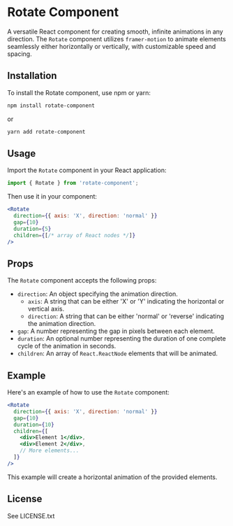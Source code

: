 # Rotate Component

A versatile React component for creating smooth, infinite animations in any direction. The `Rotate` component utilizes `framer-motion` to animate elements seamlessly either horizontally or vertically, with customizable speed and spacing.

## Installation

To install the Rotate component, use npm or yarn:

```bash
npm install rotate-component
```

or

```bash
yarn add rotate-component
```

## Usage

Import the `Rotate` component in your React application:

```javascript
import { Rotate } from 'rotate-component';
```

Then use it in your component:

```jsx
<Rotate
  direction={{ axis: 'X', direction: 'normal' }}
  gap={10}
  duration={5}
  children={[/* array of React nodes */]}
/>
```

## Props

The `Rotate` component accepts the following props:

- `direction`: An object specifying the animation direction.
  - `axis`: A string that can be either 'X' or 'Y' indicating the horizontal or vertical axis.
  - `direction`: A string that can be either 'normal' or 'reverse' indicating the animation direction.
- `gap`: A number representing the gap in pixels between each element.
- `duration`: An optional number representing the duration of one complete cycle of the animation in seconds.
- `children`: An array of `React.ReactNode` elements that will be animated.

## Example

Here's an example of how to use the `Rotate` component:

```jsx
<Rotate
  direction={{ axis: 'X', direction: 'normal' }}
  gap={10}
  duration={10}
  children={[
    <div>Element 1</div>,
    <div>Element 2</div>,
    // More elements...
  ]}
/>
```

This example will create a horizontal animation of the provided elements.

## License

See LICENSE.txt